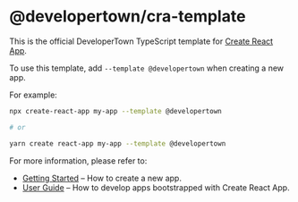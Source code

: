 # @developertown/cra-template

This is the official DeveloperTown TypeScript template for [Create React App](https://github.com/facebook/create-react-app).

To use this template, add `--template @developertown` when creating a new app.

For example:

```sh
npx create-react-app my-app --template @developertown

# or

yarn create react-app my-app --template @developertown
```

For more information, please refer to:

- [Getting Started](https://create-react-app.dev/docs/getting-started) – How to create a new app.
- [User Guide](https://create-react-app.dev) – How to develop apps bootstrapped with Create React App.
